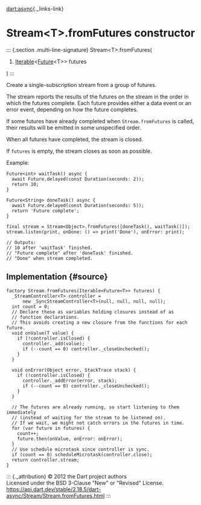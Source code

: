 [dart:async](../../dart-async/dart-async-library){._links-link}

Stream\<T\>.fromFutures constructor
===================================

::: {.section .multi-line-signature}
Stream\<T\>.fromFutures(

1.  [Iterable](../../dart-core/iterable-class)\<[Future](../future-class)\<T\>\>
    futures

)
:::

Create a single-subscription stream from a group of futures.

The stream reports the results of the futures on the stream in the order
in which the futures complete. Each future provides either a data event
or an error event, depending on how the future completes.

If some futures have already completed when `Stream.fromFutures` is
called, their results will be emitted in some unspecified order.

When all futures have completed, the stream is closed.

If `futures` is empty, the stream closes as soon as possible.

Example:

``` {.language-dart data-language="dart"}
Future<int> waitTask() async {
  await Future.delayed(const Duration(seconds: 2));
  return 10;
}

Future<String> doneTask() async {
  await Future.delayed(const Duration(seconds: 5));
  return 'Future complete';
}

final stream = Stream<Object>.fromFutures([doneTask(), waitTask()]);
stream.listen(print, onDone: () => print('Done'), onError: print);

// Outputs:
// 10 after 'waitTask' finished.
// "Future complete" after 'doneTask' finished.
// "Done" when stream completed.
```

Implementation {#source}
--------------

``` {.language-dart data-language="dart"}
factory Stream.fromFutures(Iterable<Future<T>> futures) {
  _StreamController<T> controller =
      new _SyncStreamController<T>(null, null, null, null);
  int count = 0;
  // Declare these as variables holding closures instead of as
  // function declarations.
  // This avoids creating a new closure from the functions for each future.
  void onValue(T value) {
    if (!controller.isClosed) {
      controller._add(value);
      if (--count == 0) controller._closeUnchecked();
    }
  }

  void onError(Object error, StackTrace stack) {
    if (!controller.isClosed) {
      controller._addError(error, stack);
      if (--count == 0) controller._closeUnchecked();
    }
  }

  // The futures are already running, so start listening to them immediately
  // (instead of waiting for the stream to be listened on).
  // If we wait, we might not catch errors in the futures in time.
  for (var future in futures) {
    count++;
    future.then(onValue, onError: onError);
  }
  // Use schedule microtask since controller is sync.
  if (count == 0) scheduleMicrotask(controller.close);
  return controller.stream;
}
```

::: {._attribution}
© 2012 the Dart project authors\
Licensed under the BSD 3-Clause \"New\" or \"Revised\" License.\
<https://api.dart.dev/stable/2.18.5/dart-async/Stream/Stream.fromFutures.html>
:::

